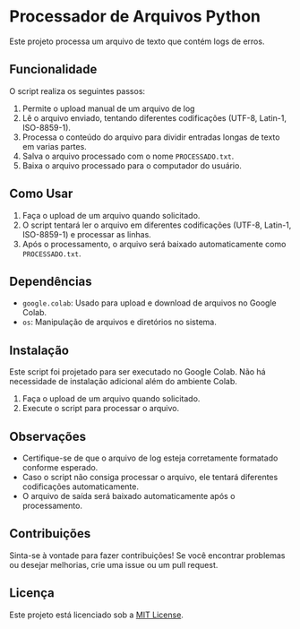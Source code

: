 # Processador de Arquivos Python

Este projeto processa um arquivo de texto que contém logs de erros.

## Funcionalidade

O script realiza os seguintes passos:

1. Permite o upload manual de um arquivo de log
2. Lê o arquivo enviado, tentando diferentes codificações (UTF-8, Latin-1, ISO-8859-1).
3. Processa o conteúdo do arquivo para dividir entradas longas de texto em varias partes.
4. Salva o arquivo processado com o nome `PROCESSADO.txt`.
5. Baixa o arquivo processado para o computador do usuário.

## Como Usar

1. Faça o upload de um arquivo quando solicitado.
2. O script tentará ler o arquivo em diferentes codificações (UTF-8, Latin-1, ISO-8859-1) e processar as linhas.
3. Após o processamento, o arquivo será baixado automaticamente como `PROCESSADO.txt`.

## Dependências

- `google.colab`: Usado para upload e download de arquivos no Google Colab.
- `os`: Manipulação de arquivos e diretórios no sistema.

## Instalação

Este script foi projetado para ser executado no Google Colab. Não há necessidade de instalação adicional além do ambiente Colab.

1. Faça o upload de um arquivo quando solicitado.
2. Execute o script para processar o arquivo.

## Observações

- Certifique-se de que o arquivo de log esteja corretamente formatado conforme esperado.
- Caso o script não consiga processar o arquivo, ele tentará diferentes codificações automaticamente.
- O arquivo de saída será baixado automaticamente após o processamento.

## Contribuições

Sinta-se à vontade para fazer contribuições! Se você encontrar problemas ou desejar melhorias, crie uma issue ou um pull request.

## Licença

Este projeto está licenciado sob a [MIT License](LICENSE).
